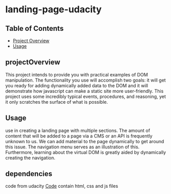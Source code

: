 # landing-page-udacity
## Table of Contents

* [Project Overview](#projectOverview)
* [Usage](#Usage)

## projectOverview
This project intends to provide you with practical examples of DOM manipulation. The functionality you use will accomplish two goals: it will get you ready for adding dynamically added data to the DOM and it will demonstrate how javascript can make a static site more user-friendly. This project uses some incredibly typical events, procedures, and reasoning, yet it only scratches the surface of what is possible.

## Usage
use in creating a landing page with multiple sections. The amount of content that will be added to a page via a CMS or an API is frequently unknown to us. We can add material to the page dynamically to get around this issue. The navigation menu serves as an illustration of this. Furthermore, learning about the virtual DOM is greatly aided by dynamically creating the navigation.

## dependencies
code from udacity <a href="https://github.com/udacity/cd0428-landing-page/" target="_blank">Code</a>
contain html, css and js files
